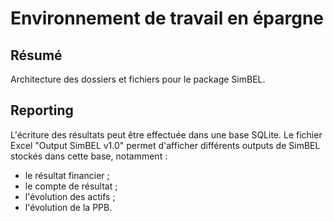 # Environnement de travail en épargne

## Résumé
Architecture des dossiers et fichiers pour le package SimBEL.

## Reporting
L'écriture des résultats peut être effectuée dans une base SQLite. Le fichier Excel "Output SimBEL v1.0" permet d'afficher différents outputs de SimBEL stockés dans cette base, notamment :
- le résultat financier ;
- le compte de résultat ;
- l'évolution des actifs ;
- l'évolution de la PPB.
